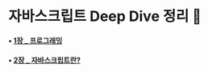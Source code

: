# 자바스크립트 Deep Dive 정리 📖

#### • [1장 \_ 프로그래밍](https://github.com/jihwanAn/modernJs-DeepDive/tree/main/01_Programming)

#### • [2장 \_ 자바스크립트란?](https://github.com/jihwanAn/modernJs-DeepDive/tree/main/02_Javascript)
